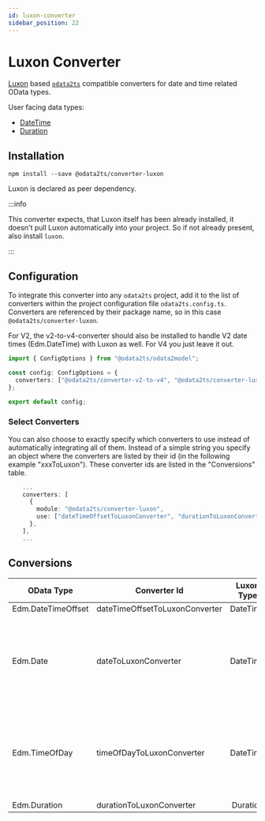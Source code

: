 ```yaml
---
id: luxon-converter
sidebar_position: 22
---
```


# Luxon Converter

[Luxon](https://moment.github.io/luxon) based [`odata2ts`](https://github.com/odata2ts/odata2ts) compatible converters for date and time related OData types.

User facing data types:

- [DateTime](https://moment.github.io/luxon/api-docs/index.html#datetime)
- [Duration](https://moment.github.io/luxon/api-docs/index.html#duration)

## Installation

```
npm install --save @odata2ts/converter-luxon
```

Luxon is declared as peer dependency.

:::info

This converter expects, that Luxon itself has been already installed,
it doesn't pull Luxon automatically into your project. So if not already present, also install `luxon`.

:::

## Configuration

To integrate this converter into any `odata2ts` project, add it to the list of converters within the project configuration file `odata2ts.config.ts`.
Converters are referenced by their package name, so in this case `@odata2ts/converter-luxon`.

For V2, the v2-to-v4-converter should also be installed to handle V2 date times (Edm.DateTime) with Luxon as well.
For V4 you just leave it out.

```typescript
import { ConfigOptions } from "@odata2ts/odata2model";

const config: ConfigOptions = {
  converters: ["@odata2ts/converter-v2-to-v4", "@odata2ts/converter-luxon"],
};

export default config;
```

### Select Converters

You can also choose to exactly specify which converters to use instead of automatically integrating all of them.
Instead of a simple string you specify an object where the converters are listed by their id (in the following example "xxxToLuxon").
These converter ids are listed in the "Conversions" table.

```typescript
    ...
    converters: [
      {
        module: "@odata2ts/converter-luxon",
        use: ["dateTimeOffsetToLuxonConverter", "durationToLuxonConverter"],
      },
    ],
    ...
```

## Conversions

| OData Type         | Converter Id                   | Luxon Type | Description                                                                     |
| ------------------ | ------------------------------ | :--------: | ------------------------------------------------------------------------------- |
| Edm.DateTimeOffset | dateTimeOffsetToLuxonConverter |  DateTime  |                                                                                 |
| Edm.Date           | dateToLuxonConverter           |  DateTime  | Luxon's DateTime will still have the time part, which should be ignored by user |
| Edm.TimeOfDay      | timeOfDayToLuxonConverter      |  DateTime  | Luxon's DateTime will still have the date part, which should be ignored by user |
| Edm.Duration       | durationToLuxonConverter       |  Duration  |                                                                                 |

